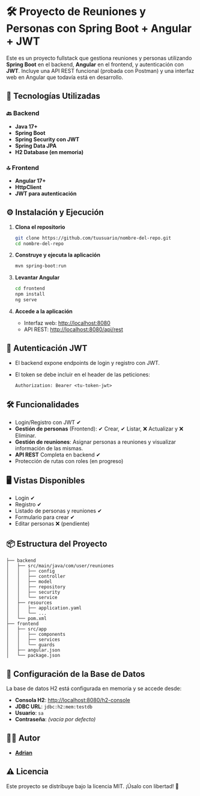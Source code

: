 # 🛠️ Proyecto de Reuniones y Personas con Spring Boot + Angular + JWT

Este es un proyecto fullstack que gestiona reuniones y personas utilizando **Spring Boot** en el backend, **Angular** en el frontend, y autenticación con **JWT**. Incluye una API REST funcional (probada con Postman) y una interfaz web en Angular que todavía está en desarrollo.

## 🚀 Tecnologías Utilizadas

### 🔙 Backend
- **Java 17+**
- **Spring Boot**
- **Spring Security con JWT**
- **Spring Data JPA**
- **H2 Database (en memoria)**

### 🔝 Frontend
- **Angular 17+**
- **HttpClient**
- **JWT para autenticación**

## ⚙️ Instalación y Ejecución

1. **Clona el repositorio**
   ```bash
   git clone https://github.com/tuusuario/nombre-del-repo.git
   cd nombre-del-repo
   ```

2. **Construye y ejecuta la aplicación**
   ```bash
   mvn spring-boot:run
   ```

3. **Levantar Angular**
   ```bash
   cd frontend
   npm install
   ng serve
   ```
   
4. **Accede a la aplicación**
   - Interfaz web: [http://localhost:8080](http://localhost:8080)
   - API REST: [http://localhost:8080/api/rest](http://localhost:8080/api/rest)
  
## 🔐 Autenticación JWT
- El backend expone endpoints de login y registro con JWT.

- El token se debe incluir en el header de las peticiones:
   ```mkfile
   Authorization: Bearer <tu-token-jwt>
   ```
## 🛠️ Funcionalidades

- Login/Registro con JWT ✔
- **Gestión de personas** (Frontend): ✔ Crear, ✔ Listar, ❌ Actualizar y ❌ Eliminar.
- **Gestión de reuniones**: Asignar personas a reuniones y visualizar información de las mismas.
- **API REST** Completa en backend ✔
- Protección de rutas con roles (en progreso)

## 🖥️ Vistas Disponibles

- Login ✔
- Registro ✔
- Listado de personas y reuniones ✔
- Formulario para crear ✔
- Editar personas ❌ (pendiente)

## 📦 Estructura del Proyecto
```
├── backend
│   ├── src/main/java/com/user/reuniones
│   │   ├── config
│   │   ├── controller
│   │   ├── model
│   │   ├── repository
│   │   ├── security
│   │   └── service
│   ├── resources
│   │   ├── application.yaml
│   │   └── ...
│   └── pom.xml
├── frontend
│   ├── src/app
│   │   ├── components
│   │   ├── services
│   │   └── guards
│   ├── angular.json
│   └── package.json
```

## 🔧 Configuración de la Base de Datos
La base de datos H2 está configurada en memoria y se accede desde:
- **Consola H2**: [http://localhost:8080/h2-console](http://localhost:8080/h2-console)
- **JDBC URL**: `jdbc:h2:mem:testdb`
- **Usuario**: `sa`
- **Contraseña**: *(vacía por defecto)*



## 🧑‍💻 Autor
- **[Adrian](https://github.com/Adrian12ck)**

## ⚠️ Licencia
Este proyecto se distribuye bajo la licencia MIT. ¡Úsalo con libertad! 🎉

